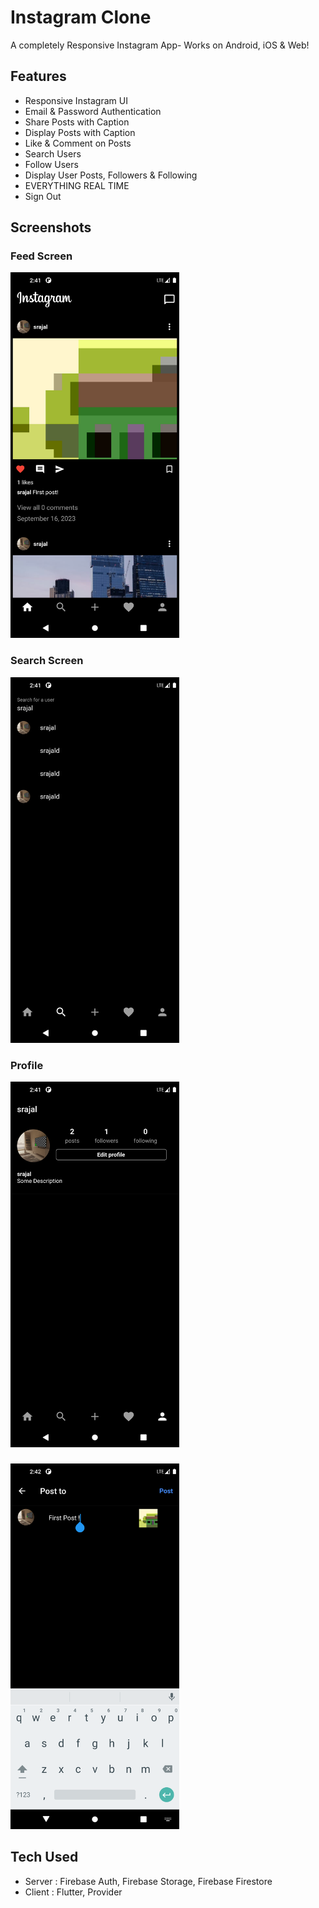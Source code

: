 # Instagram Clone

A completely Responsive Instagram App- Works on Android, iOS & Web!

## Features
* Responsive Instagram UI
* Email & Password Authentication
* Share Posts with Caption
* Display Posts with Caption
* Like & Comment on Posts
* Search Users
* Follow Users
* Display User Posts, Followers & Following
* EVERYTHING REAL TIME
* Sign Out

## Screenshots
### Feed Screen
<img src="https://github.com/SrajalDixit/Instagram-Clone/blob/main/Screenshot_1695805873.png" alt="My Image" width="270" height="585">

### Search Screen
<img src="https://github.com/SrajalDixit/Instagram-Clone/blob/main/Screenshot_1695805882.png" alt="My Image" width="270" height="585">

###  Profile
<img src="https://github.com/SrajalDixit/Instagram-Clone/blob/main/Screenshot_1695805888.png" alt="My Image" width="270" height="585">

### 
<img src="https://github.com/SrajalDixit/Instagram-Clone/blob/main/Screenshot_1695805920.png" alt="My Image" width="270" height="585">

## Tech Used
* Server : Firebase Auth, Firebase Storage, Firebase Firestore
* Client : Flutter, Provider



